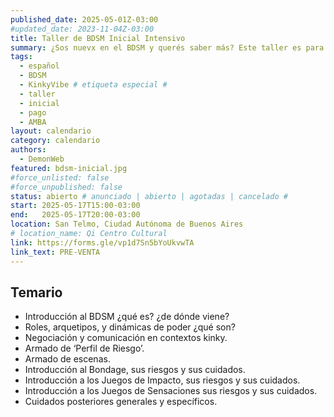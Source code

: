 ```yaml
---
published_date: 2025-05-01Z-03:00
#updated_date: 2023-11-04Z-03:00
title: Taller de BDSM Inicial Intensivo
summary: ¿Sos nuevx en el BDSM y querés saber más? Este taller es para vos <3. Vamos a aprender sobre, kinks, prácticas, cómo armar una escena, qué cuidados tengo que tener y más cosas para que inicies tu exploración pervertida <3
tags:
  - español
  - BDSM
  - KinkyVibe # etiqueta especial #
  - taller
  - inicial
  - pago
  - AMBA
layout: calendario
category: calendario
authors:
  - DemonWeb
featured: bdsm-inicial.jpg
#force_unlisted: false
#force_unpublished: false
status: abierto # anunciado | abierto | agotadas | cancelado #
start: 2025-05-17T15:00-03:00
end:   2025-05-17T20:00-03:00
location: San Telmo, Ciudad Autónoma de Buenos Aires
# location_name: Qi Centro Cultural
link: https://forms.gle/vp1d7Sn5bYoUkvwTA
link_text: PRE-VENTA
---
```

## Temario
- Introducción al BDSM ¿qué es? ¿de dónde viene?
- Roles, arquetipos, y dinámicas de poder ¿qué son?
- Negociación y comunicación en contextos kinky. 
- Armado de ‘Perfil de Riesgo’. 
- Armado de escenas. 
- Introducción al Bondage, sus riesgos y sus cuidados. 
- Introducción a los Juegos de Impacto, sus riesgos y sus cuidados. 
- Introducción a los Juegos de Sensaciones sus riesgos y sus cuidados. 
- Cuidados posteriores generales y específicos. 